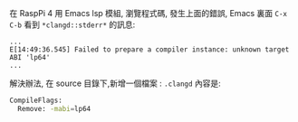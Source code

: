 在 RaspPi 4 用 Emacs lsp 模組, 瀏覽程式碼, 發生上面的錯誤, Emacs 裏面 `C-x` `C-b` 看到 `*clangd::stderr*` 的訊息:

```
...
E[14:49:36.545] Failed to prepare a compiler instance: unknown target ABI 'lp64'
...
```

解決辦法, 在 source 目錄下,新增一個檔案 : `.clangd` 內容是:

```bash
CompileFlags:
  Remove: -mabi=lp64
```

